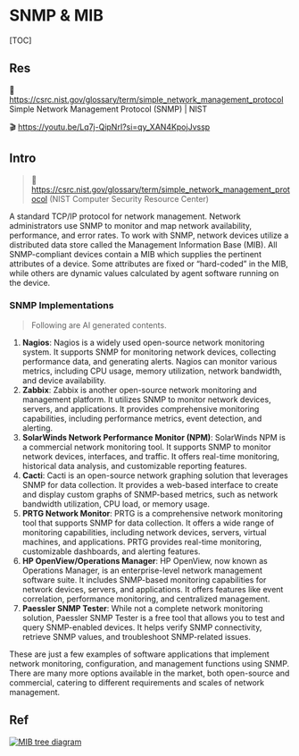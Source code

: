 # SNMP & MIB

[TOC]



## Res
📂 https://csrc.nist.gov/glossary/term/simple_network_management_protocol
Simple Network Management Protocol (SNMP) | NIST

🎬 https://youtu.be/Lq7j-QipNrI?si=qy_XAN4KpojJvssp


## Intro
> 🔗 https://csrc.nist.gov/glossary/term/simple_network_management_protocol (NIST Computer Security Resource Center)

A standard TCP/IP protocol for network management. Network administrators use SNMP to monitor and map network availability, performance, and error rates. To work with SNMP, network devices utilize a distributed data store called the Management Information Base (MIB). All SNMP-compliant devices contain a MIB which supplies the pertinent attributes of a device. Some attributes are fixed or “hard-coded” in the MIB, while others are dynamic values calculated by agent software running on the device.

### SNMP Implementations
> Following are AI generated contents.

1. **Nagios**: Nagios is a widely used open-source network monitoring system. It supports SNMP for monitoring network devices, collecting performance data, and generating alerts. Nagios can monitor various metrics, including CPU usage, memory utilization, network bandwidth, and device availability.
2. **Zabbix**: Zabbix is another open-source network monitoring and management platform. It utilizes SNMP to monitor network devices, servers, and applications. It provides comprehensive monitoring capabilities, including performance metrics, event detection, and alerting.
3. **SolarWinds Network Performance Monitor (NPM)**: SolarWinds NPM is a commercial network monitoring tool. It supports SNMP to monitor network devices, interfaces, and traffic. It offers real-time monitoring, historical data analysis, and customizable reporting features.
4. **Cacti**: Cacti is an open-source network graphing solution that leverages SNMP for data collection. It provides a web-based interface to create and display custom graphs of SNMP-based metrics, such as network bandwidth utilization, CPU load, or memory usage.
5. **PRTG Network Monitor**: PRTG is a comprehensive network monitoring tool that supports SNMP for data collection. It offers a wide range of monitoring capabilities, including network devices, servers, virtual machines, and applications. PRTG provides real-time monitoring, customizable dashboards, and alerting features.
6. **HP OpenView/Operations Manager**: HP OpenView, now known as Operations Manager, is an enterprise-level network management software suite. It includes SNMP-based monitoring capabilities for network devices, servers, and applications. It offers features like event correlation, performance monitoring, and centralized management.
7. **Paessler SNMP Tester**: While not a complete network monitoring solution, Paessler SNMP Tester is a free tool that allows you to test and query SNMP-enabled devices. It helps verify SNMP connectivity, retrieve SNMP values, and troubleshoot SNMP-related issues.

These are just a few examples of software applications that implement network monitoring, configuration, and management functions using SNMP. There are many more options available in the market, both open-source and commercial, catering to different requirements and scales of network management.



## Ref
[Snmp学习总结(一)——Snmp的基本概念]: https://www.cnblogs.com/xdp-gacl/p/3978825.html

[SNMP – What Is Simple Network Management Protocol]: https://www.softwaretestinghelp.com/snmp-protocol/
[Simple Network Management Protocol (SNMP) | GeeksforGeeks]: https://www.geeksforgeeks.org/simple-network-management-protocol-snmp/

[Simple Network Management Protocol | Wiki]: https://en.wikipedia.org/wiki/Simple_Network_Management_Protocol

[Network Basics: What Is SNMP and How Does It Work?]: https://www.auvik.com/franklyit/blog/network-basics-what-is-snmp/

[![MIB tree diagram](https://cdn-fainj.nitrocdn.com/HMhNvtGdkXCThiYKondeUNdKlFRQtHkp/assets/images/optimized/rev-917d04c/www.auvik.com/wp-content/uploads/2016/07/blogrefresh-snmpdiagram-nsm.jpeg)](https://www.auvik.com/wp-content/uploads/2016/07/blogrefresh-snmpdiagram-nsm.jpeg)